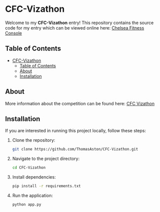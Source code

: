 # CFC-Vizathon

Welcome to my **CFC-Vizathon** entry! This repository contains the source code for my entry which can be viewed online here: [Chelsea Fitness Console](https://ta-cfc-vizathon)

## Table of Contents

- [CFC-Vizathon](#cfc-vizathon)
  - [Table of Contents](#table-of-contents)
  - [About](#about)
  - [Installation](#installation)

## About

More information about the competition can be found here: [CFC Vizathon](https://chelsea-fc-performance-insights.github.io/Competition/#home)

## Installation

If you are interested in running this project locally, follow these steps:

1. Clone the repository:
    ```bash
    git clone https://github.com/ThomasAston/CFC-Vizathon.git
    ```
2. Navigate to the project directory:
    ```bash
    cd CFC-Vizathon
    ```
3. Install dependencies:
    ```bash
    pip install -r requirements.txt
    ```
4. Run the application:
    ```bash
    python app.py
    ```
